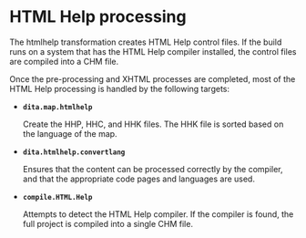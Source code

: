 # HTML Help processing

The htmlhelp transformation creates HTML Help control files. If the build runs on a system that has the HTML Help compiler installed, the control files are compiled into a CHM file.

Once the pre-processing and XHTML processes are completed, most of the HTML Help processing is handled by the following targets:

-   **`dita.map.htmlhelp`**

    Create the HHP, HHC, and HHK files. The HHK file is sorted based on the language of the map.

-   **`dita.htmlhelp.convertlang`**

    Ensures that the content can be processed correctly by the compiler, and that the appropriate code pages and languages are used.

-   **`compile.HTML.Help`**

    Attempts to detect the HTML Help compiler. If the compiler is found, the full project is compiled into a single CHM file.


